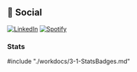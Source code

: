 
## :shushing_face: Social

[![LinkedIn](https://img.shields.io/badge/LinkedIn-0077B5?style=for-the-badge&logo=linkedin&logoColor=white)](https://www.linkedin.com/in/tiagovenceslau/)
[![Spotify](https://img.shields.io/badge/Spotify-1ED760?&style=for-the-badge&logo=spotify&logoColor=white)](https://www.linkedin.com/in/tiagovenceslau/)

### Stats

#include "./workdocs/3-1-StatsBadges.md"